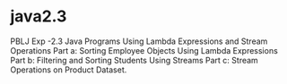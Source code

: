 # java2.3
PBLJ Exp -2.3 Java Programs Using Lambda Expressions and Stream Operations Part a: Sorting Employee Objects Using Lambda Expressions Part b: Filtering and Sorting Students Using Streams Part c: Stream Operations on Product Dataset.
